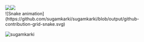 <div style="display:flex;align-items:center;">
  <a href="https://github.com/anuraghazra/github-readme-stats">
    <img src="https://github-readme-stats.vercel.app/api?username=sugamkarki&show_icons=true&theme=material-palenight&count_private=true&hide_border=true" />
  </a>
  <a href="https://github.com/anuraghazra/github-readme-stats">
    <img src="https://github-readme-stats.vercel.app/api/top-langs?username=sugamkarki&show_icons=true&theme=material-palenight&hide_border=true&layout=compact" />
  </a>
</div>
![Snake animation](https://github.com/sugamkarki/sugamkarki/blob/output/github-contribution-grid-snake.svg)


<p><img align="center" src="https://github-readme-streak-stats.herokuapp.com/?user=sugamkarki&" alt="sugamkarki" /></p>
